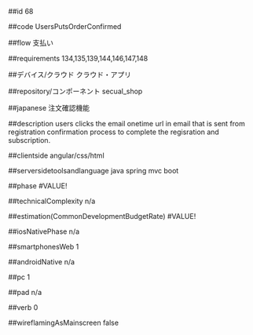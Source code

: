 ##id
68

##code
UsersPutsOrderConfirmed

##flow
支払い

##requirements
134,135,139,144,146,147,148

##デバイス/クラウド
クラウド・アプリ

##repository/コンポーネント
secual_shop

##japanese
注文確認機能

##description
users clicks the email onetime url in email that is sent from registration confirmation process to complete the regisration and subscription.

##clientside
angular/css/html

##serversidetoolsandlanguage
java spring mvc boot

##phase
#VALUE!

##technicalComplexity
n/a

##estimation(CommonDevelopmentBudgetRate)
#VALUE!

##iosNativePhase
n/a

##smartphonesWeb
1

##androidNative
n/a

##pc
1

##pad
n/a

##verb
0

##wireflamingAsMainscreen
false

